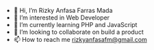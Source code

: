 - 👋 Hi, I’m Rizky Anfasa Farras Mada
- 👀 I’m interested in Web Developer
- 🌱 I’m currently learning PHP and JavaScript
- 💞️ I’m looking to collaborate on build a product
- 📫 How to reach me rizkyanfasafm@gmail.com

<!---
rizkyanfasafm/rizkyanfasafm is a ✨ special ✨ repository because its `README.md` (this file) appears on your GitHub profile.
You can click the Preview link to take a look at your changes.
--->
